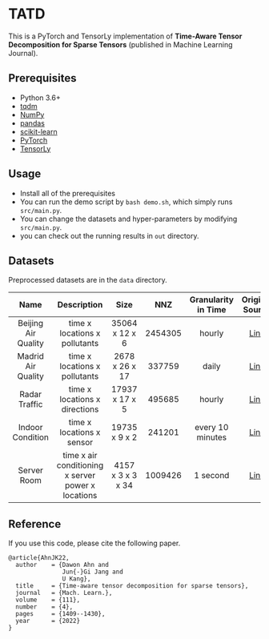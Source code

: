 # TATD

This is a PyTorch and TensorLy implementation of **Time-Aware Tensor Decomposition for Sparse Tensors** (published in Machine Learning Journal).<br>


## Prerequisites

- Python 3.6+
- [tqdm](https://tqdm.github.io)
- [NumPy](https://numpy.org)
- [pandas](https://pandas.pydata.org/)
- [scikit-learn](https://scikit-learn.org/)
- [PyTorch](https://pytorch.org/)
- [TensorLy](http://tensorly.org/stable/index.html)


## Usage

- Install all of the prerequisites
- You can run the demo script by `bash demo.sh`, which simply runs `src/main.py`.
- You can change the datasets and hyper-parameters by modifying `src/main.py`.
- you can check out the running results in `out` directory.


## Datasets
Preprocessed datasets are in the `data` directory.

|         Name        |          Description          |      Size      |   NNZ  | Granularity in Time |                                    Original Source                                   |
|:-------------------:|:-----------------------------:|:--------------:|:------:|:-------------------:|:------------------------------------------------------------------------------------:|
| Beijing Air Quality | time x locations x pollutants | 35064 x 12 x 6 | 2454305 | hourly              | [Link](https://archive.ics.uci.edu/ml/datasets/Beijing+Multi-Site+Air-Quality+Datal) |
| Madrid Air Quality  | time x locations x pollutants | 2678 x 26 x 17 | 337759  | daily               | [Link](https://www.kaggle.com/decide-soluciones/air-quality-madrid)                  |
| Radar Traffic       | time x locations x directions | 17937 x 17 x 5 | 495685  | hourly              | [Link](https://www.kaggle.com/vinayshanbhag/radar-traffic-data)                      |
| Indoor Condition    | time x locations x sensor     | 19735 x 9 x 2  | 241201  | every 10 minutes    | [Link](https://archive.ics.uci.edu/ml/datasets/Appliances+energy+prediction)         |
| Server Room         | time x air conditioning x server power x locations  | 4157 x 3 x 3 x 34  | 1009426 | 1 second    | [Link](https://zenodo.org/record/3610078#.XlNpAigzaM8)                                 |

## Reference

If you use this code, please cite the following paper.

```
@article{AhnJK22,
  author    = {Dawon Ahn and
               Jun{-}Gi Jang and
               U Kang},
  title     = {Time-aware tensor decomposition for sparse tensors},
  journal   = {Mach. Learn.},
  volume    = {111},
  number    = {4},
  pages     = {1409--1430},
  year      = {2022}
}
```

